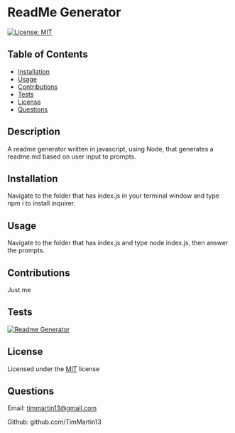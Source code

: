 # ReadMe Generator
  
  [![License: MIT](https://img.shields.io/badge/License-MIT-yellow.svg)](https://opensource.org/licenses/MIT)

  ## Table of Contents
  
  * [Installation](#installation)
  * [Usage](#usage)
  * [Contributions](#contributions)
  * [Tests](#tests)
  * [License](#license)
  * [Questions](#questions)
  
  ## Description

  A readme generator written in javascript, using Node, that generates a readme.md based on user input to prompts.

  ## Installation

  Navigate to the folder that has index.js in your terminal window and type npm i to install inquirer.

  ## Usage

  Navigate to the folder that has index.js and type node index.js, then answer the prompts.

  ## Contributions

  Just me

  ## Tests

  [![Readme Generator](./assets/images/readmeGenerator.gif)](https://drive.google.com/file/d/1jXiEXiVs3TptqMwrtpNIDQXYKlipxSia/view "Readme Generator")
  
  ## License

Licensed under the [MIT](https://choosealicense.com/licenses/mit/) license 

  ## Questions

  Email: timmartin13@gmail.com

  Github: github.com/TimMartin13

